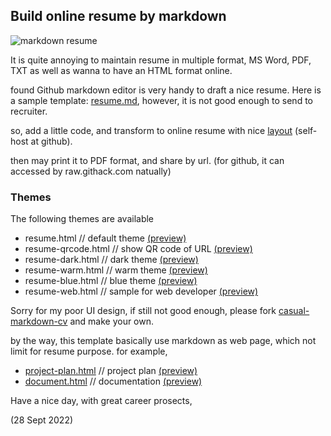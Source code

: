 ## Build online resume by markdown

![markdown resume](http://casualwriter.github.io/casual-markdown/casual-markdown-cv.png)

It is quite annoying to maintain resume in multiple format, MS Word, PDF, TXT as well as wanna to have an HTML format online. 

found Github markdown editor is very handy to draft a nice resume. Here is a sample template: [resume.md](https://github.com/casualwriter/casual-markdown-cv/blob/main/resume.md), however, it is not good enough to send to recruiter.

so, add a little code, and transform to online resume with nice [layout](https://raw.githack.com/casualwriter/casual-markdown-cv/main/resume.html) (self-host at github).

then may print it to PDF format, and share by url. (for github, it can accessed by raw.githack.com natually)

### Themes

The following themes are available 

* resume.html // default theme  [(preview)](https://raw.githack.com/casualwriter/casual-markdown-cv/main/resume.html)
* resume-qrcode.html // show QR code of URL [(preview)](https://raw.githack.com/casualwriter/casual-markdown-cv/main/resume-qrcode.html)
* resume-dark.html // dark theme [(preview)](https://raw.githack.com/casualwriter/casual-markdown-cv/main/resume-dark.html)
* resume-warm.html // warm theme [(preview)](https://raw.githack.com/casualwriter/casual-markdown-cv/main/resume-warm.html)
* resume-blue.html // blue theme [(preview)](https://raw.githack.com/casualwriter/casual-markdown-cv/main/resume-blue.html)
* resume-web.html // sample for web developer [(preview)](https://raw.githack.com/casualwriter/casual-markdown-cv/main/resume-web.html)

Sorry for my poor UI design, if still not good enough, please fork [casual-markdown-cv](https://github.com/casualwriter/casual-markdown-cv) and make your own.

by the way, this template basically use markdown as web page, which not limit for resume purpose. for example,

* [project-plan.html](project-plan.html) // project plan [(preview)](https://raw.githack.com/casualwriter/casual-markdown-cv/main/project-plan.html)
* [document.html](document.html) // documentation [(preview)](https://raw.githack.com/casualwriter/casual-markdown-cv/main/document.html)

Have a nice day, with great career prosects,


(28 Sept 2022)

